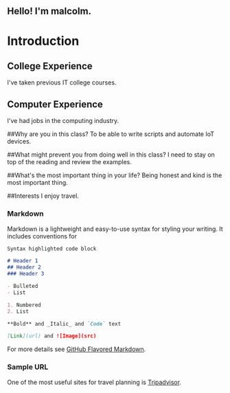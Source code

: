 ## Hello!  I'm malcolm. 

# Introduction 

## College Experience
I've taken previous IT college courses.

## Computer Experience
I've had jobs in the computing industry.

##Why are you in this class?
To be able to write scripts and automate IoT devices.

##What might prevent you from doing well in this class?
I need to stay on top of the reading and review the examples.

##What's the most important thing in your life?
Being honest and kind is the most important thing.

##Interests
I enjoy travel.

### Markdown

Markdown is a lightweight and easy-to-use syntax for styling your writing. It includes conventions for

```markdown
Syntax highlighted code block

# Header 1
## Header 2
### Header 3

- Bulleted
- List

1. Numbered
2. List

**Bold** and _Italic_ and `Code` text

[Link](url) and ![Image](src)
```

For more details see [GitHub Flavored Markdown](https://guides.github.com/features/mastering-markdown/).

### Sample URL

One of the most useful sites for travel planning is [Tripadvisor](https://www.tripadvisor.com/). 


